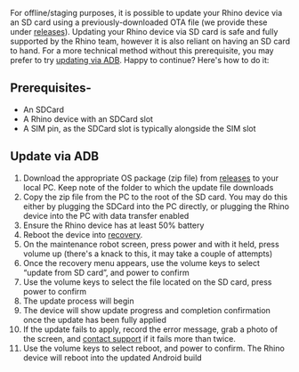 For offline/staging purposes, it is possible to update your Rhino device via an SD card using a previously-downloaded OTA file (we provide these under [releases](/security/releases)). Updating your Rhino device via SD card is safe and fully supported by the Rhino team, however it is also reliant on having an SD card to hand. For a more technical method without this prerequisite, you may prefer to try [updating via ADB](/support/update-via-adb). Happy to continue? Here's how to do it:

## Prerequisites-  

- An SDCard
- A Rhino device with an SDCard slot
- A SIM pin, as the SDCard slot is typically alongside the SIM slot

## Update via ADB

1. Download the appropriate OS package (zip file) from [releases](/security/releases) to your local PC. Keep note of the folder to which the update file downloads
2. Copy the zip file from the PC to the root of the SD card. You may do this either by plugging the SDCard into the PC directly, or plugging the Rhino device into the PC with data transfer enabled
3. Ensure the Rhino device has at least 50% battery
4. Reboot the device into [recovery](/support/reboot-to-recovery).
5. On the maintenance robot screen, press power and with it held, press volume up (there's a knack to this, it may take a couple of attempts)
6. Once the recovery menu appears, use the volume keys to select “update from SD card”, and power to confirm
7. Use the volume keys to select the file located on the SD card, press power to confirm
8. The update process will begin
9. The device will show update progress and completion confirmation once the update has been fully applied
  1. If the update fails to apply, record the error message, grab a photo of the screen, and [contact support](/support/escalate) if it fails more than twice.
10. Use the volume keys to select reboot, and power to confirm. The Rhino device will reboot into the updated Android build
